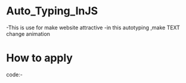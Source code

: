 # Auto_Typing_InJS
-This is use for make website attractive
-in this autotyping ,make TEXT change animation 

# How to apply

code:-


